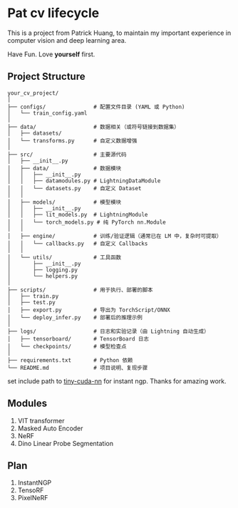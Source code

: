 # Pat cv lifecycle

This is a project from Patrick Huang, to maintain my important experience in computer vision and deep learning area.

Have Fun. Love **yourself** first.


## Project Structure
```
your_cv_project/
│
├── configs/               # 配置文件目录 (YAML 或 Python)
│   └── train_config.yaml
│
├── data/                  # 数据相关（或符号链接到数据集）
│   ├── datasets/
│   └── transforms.py      # 自定义数据增强
│
├── src/                   # 主要源代码
│   ├── __init__.py
│   ├── data/              # 数据模块
│   │   ├── __init__.py
│   │   ├── datamodules.py # LightningDataModule
│   │   └── datasets.py    # 自定义 Dataset
│   │
│   ├── models/            # 模型模块
│   │   ├── __init__.py
│   │   ├── lit_models.py  # LightningModule
│   │   └── torch_models.py # 纯 PyTorch nn.Module
│   │
│   ├── engine/            # 训练/验证逻辑（通常已在 LM 中，复杂时可提取）
│   │   └── callbacks.py   # 自定义 Callbacks
│   │
│   └── utils/             # 工具函数
│       ├── __init__.py
│       ├── logging.py
│       └── helpers.py
│
├── scripts/               # 用于执行、部署的脚本
│   ├── train.py
│   ├── test.py
│   ├── export.py          # 导出为 TorchScript/ONNX
│   └── deploy_infer.py    # 部署后的推理示例
│
├── logs/                  # 日志和实验记录（由 Lightning 自动生成）
│   ├── tensorboard/       # TensorBoard 日志
│   └── checkpoints/       # 模型检查点
│
├── requirements.txt       # Python 依赖
└── README.md              # 项目说明、复现步骤
```

set include path to [tiny-cuda-nn](https://github.com/NVlabs/tiny-cuda-nn) for instant ngp. Thanks for amazing work.

## Modules
1. VIT transformer
2. Masked Auto Encoder
3. NeRF
4. Dino Linear Probe Segmentation

## Plan
1. InstantNGP
2. TensoRF
3. PixelNeRF